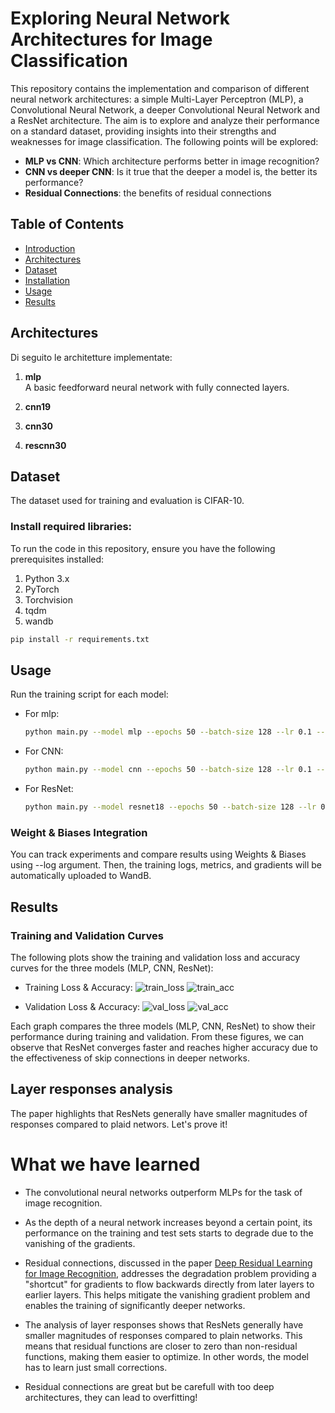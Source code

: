 # Exploring Neural Network Architectures for Image Classification
This repository contains the implementation and comparison of different neural network architectures: a simple Multi-Layer Perceptron (MLP), a Convolutional Neural Network, a deeper Convolutional Neural Network and a ResNet architecture. The aim is to explore and analyze their performance on a standard dataset, providing insights into their strengths and weaknesses for image classification. The following points will be explored:

- **MLP vs CNN**: Which architecture performs better in image recognition?
- **CNN vs deeper CNN**: Is it true that the deeper a model is, the better its performance?
- **Residual Connections**: the benefits of residual connections

## Table of Contents
- [Introduction](#introduction)
- [Architectures](#architectures)
- [Dataset](#dataset)
- [Installation](#installation)
- [Usage](#usage)
- [Results](#results)

## Architectures
Di seguito le architetture implementate:
1. **mlp**  
   A basic feedforward neural network with fully connected layers.
   
3. **cnn19**  

4. **cnn30**  

5. **rescnn30**  
   

## Dataset

The dataset used for training and evaluation is CIFAR-10.

### Install required libraries:
To run the code in this repository, ensure you have the following prerequisites installed:

1. Python 3.x
2. PyTorch  
3. Torchvision
4. tqdm
5. wandb
   
```bash
pip install -r requirements.txt
```

## Usage

Run the training script for each model:

- For mlp:

  ```bash
  python main.py --model mlp --epochs 50 --batch-size 128 --lr 0.1 --num-workers 2 --log
  ```

- For CNN:

  ```bash
  python main.py --model cnn --epochs 50 --batch-size 128 --lr 0.1 --num-workers 2 --log
  ```

- For ResNet:

  ```bash
  python main.py --model resnet18 --epochs 50 --batch-size 128 --lr 0.1 --num-workers 2 --log
  ```

### Weight & Biases Integration
You can track experiments and compare results using Weights & Biases using --log argument.
Then, the training logs, metrics, and gradients will be automatically uploaded to WandB.

## Results
### Training and Validation Curves
The following plots show the training and validation loss and accuracy curves for the three models (MLP, CNN, ResNet):

- Training Loss & Accuracy:
![train_loss](https://github.com/user-attachments/assets/167840b1-f7f6-4f5b-8063-6eeb51fb58f8)
![train_acc](https://github.com/user-attachments/assets/6450fad8-7e8a-4008-9a8a-157c3aeb9849)

- Validation Loss & Accuracy:
![val_loss](https://github.com/user-attachments/assets/92bd3ba1-50db-49f7-88cb-2c63e02ac1e6)
![val_acc](https://github.com/user-attachments/assets/3664cbe2-a46a-4813-9fd1-f1a3eb6d26dc)


Each graph compares the three models (MLP, CNN, ResNet) to show their performance during training and validation. From these figures, we can observe that ResNet converges faster and reaches higher accuracy due to the effectiveness of skip connections in deeper networks.

## Layer responses analysis
The paper highlights that ResNets generally have smaller magnitudes of responses compared to plaid networs. Let's prove it!

# What we have learned
- The convolutional neural networks outperform MLPs for the task of image recognition. 

- As the depth of a neural network increases beyond a certain point, its performance on the training and test sets starts to degrade due to the vanishing of the gradients.
  
- Residual connections, discussed in the paper [Deep Residual Learning for Image Recognition](https://arxiv.org/pdf/1512.03385), addresses the degradation problem providing a "shortcut" for gradients to flow backwards directly from later layers to earlier layers. This helps mitigate the vanishing gradient problem and enables the training of significantly deeper networks.
  
- The analysis of layer responses shows that ResNets generally have smaller magnitudes of responses compared to plain networks. This means that residual functions are closer to zero than non-residual functions, making them easier to optimize. In other words, the model has to learn just small corrections.
  
- Residual connections are great but be carefull with too deep architectures, they can lead to overfitting!
